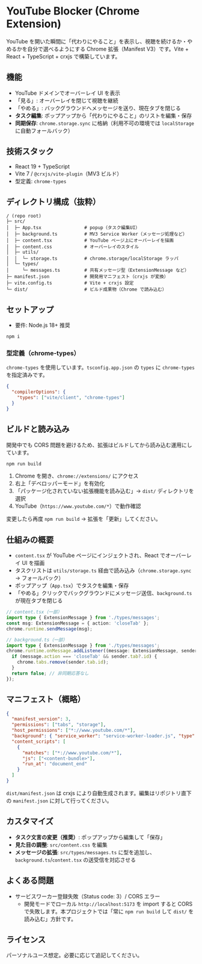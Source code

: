 # YouTube Blocker (Chrome Extension)

YouTube を開いた瞬間に「代わりにやること」を表示し、視聴を続けるか・やめるかを自分で選べるようにする Chrome 拡張（Manifest V3）です。Vite + React + TypeScript + crxjs で構築しています。

## 機能
- YouTube ドメインでオーバーレイ UI を表示
- 「見る」: オーバーレイを閉じて視聴を継続
- 「やめる」: バックグラウンドへメッセージを送り、現在タブを閉じる
- **タスク編集**: ポップアップから「代わりにやること」のリストを編集・保存
- **同期保存**: `chrome.storage.sync` に格納（利用不可の環境では `localStorage` に自動フォールバック）

## 技術スタック
- React 19 + TypeScript
- Vite 7 / `@crxjs/vite-plugin`（MV3 ビルド）
- 型定義: `chrome-types`

## ディレクトリ構成（抜粋）
```
/ (repo root)
├─ src/
│  ├─ App.tsx                # popup（タスク編集UI）
│  ├─ background.ts          # MV3 Service Worker（メッセージ処理など）
│  ├─ content.tsx            # YouTube ページ上にオーバーレイを描画
│  ├─ content.css            # オーバーレイのスタイル
│  ├─ utils/
│  │  └─ storage.ts          # chrome.storage/localStorage ラッパ
│  └─ types/
│     └─ messages.ts         # 共有メッセージ型（ExtensionMessage など）
├─ manifest.json             # 開発用マニフェスト（crxjs が変換）
├─ vite.config.ts            # Vite + crxjs 設定
└─ dist/                     # ビルド成果物（Chrome で読み込む）
```

## セットアップ
- 要件: Node.js 18+ 推奨

```bash
npm i
```

### 型定義（chrome-types）
`chrome-types` を使用しています。`tsconfig.app.json` の `types` に `chrome-types` を指定済みです。

```json
{
  "compilerOptions": {
    "types": ["vite/client", "chrome-types"]
  }
}
```

## ビルドと読み込み
開発中でも CORS 問題を避けるため、拡張はビルドしてから読み込む運用にしています。

```bash
npm run build
```

1. Chrome を開き、`chrome://extensions/` にアクセス
2. 右上「デベロッパーモード」を有効化
3. 「パッケージ化されていない拡張機能を読み込む」→ `dist/` ディレクトリを選択
4. YouTube（`https://www.youtube.com/*`）で動作確認

変更したら再度 `npm run build` → 拡張を「更新」してください。

## 仕組みの概要
- `content.tsx` が YouTube ページにインジェクトされ、React でオーバーレイ UI を描画
- タスクリストは `utils/storage.ts` 経由で読み込み（`chrome.storage.sync` → フォールバック）
- ポップアップ（`App.tsx`）でタスクを編集・保存
- 「やめる」クリックでバックグラウンドにメッセージ送信、`background.ts` が現在タブを閉じる

```ts
// content.tsx（一部）
import type { ExtensionMessage } from './types/messages';
const msg: ExtensionMessage = { action: 'closeTab' };
chrome.runtime.sendMessage(msg);
```

```ts
// background.ts（一部）
import type { ExtensionMessage } from './types/messages';
chrome.runtime.onMessage.addListener((message: ExtensionMessage, sender) => {
  if (message.action === 'closeTab' && sender.tab?.id) {
    chrome.tabs.remove(sender.tab.id);
  }
  return false; // 非同期応答なし
});
```

## マニフェスト（概略）
```json
{
  "manifest_version": 3,
  "permissions": ["tabs", "storage"],
  "host_permissions": ["*://www.youtube.com/*"],
  "background": { "service_worker": "service-worker-loader.js", "type": "module" },
  "content_scripts": [
    {
      "matches": ["*://www.youtube.com/*"],
      "js": ["<content-bundle>"],
      "run_at": "document_end"
    }
  ]
}
```
`dist/manifest.json` は crxjs により自動生成されます。編集はリポジトリ直下の `manifest.json` に対して行ってください。

## カスタマイズ
- **タスク文言の変更（推奨）**: ポップアップから編集して「保存」
- **見た目の調整**: `src/content.css` を編集
- **メッセージの拡張**: `src/types/messages.ts` に型を追加し、`background.ts`/`content.tsx` の送受信を対応させる

## よくある問題
- サービスワーカー登録失敗（Status code: 3）/ CORS エラー
  - 開発モードでローカル `http://localhost:5173` を import すると CORS で失敗します。本プロジェクトでは「常に `npm run build` して `dist/` を読み込む」方針です。

## ライセンス
パーソナルユース想定。必要に応じて追記してください。
